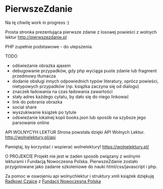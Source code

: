 # PierwszeZdanie
Na tę chwilę work in progress :)

Prosta stronka prezentująca pierwsze zdanie z losowej powieści z wolnych lektur
http://pierwszezdanie.pl

PHP zupełnie podstawowe - do ulepszenia.


TODO
- odświeżanie obrazka ajaxem
- debugowanie przypadków, gdy php wyciąga puste zdanie lub fragment przedmowy tłumacza
- dodanie obsługi innych odpowiednich typów literatury, oprócz powieści, nietypowych przypadków (np. książka zaczyna się od dialogu)
- znaczek ładowania na czas ładowania zawartości
- stały adres każdego cytatu, by dało się do niego linkować
- link do pobrania obrazka
- social share
- wyszukiwanie książek po tytule
- odświeżanie lokalnej kopii books.json lub sposób na szybsze jego parsowanie online


API WOLNYCYH LEKTUR
Strona powstała dzięki API Wolnych Lektur.
http://wolnelektury.pl/api


Pamiętaj, by korzystać i wspierać wolnelektury!
https://wolnelektury.pl/

O PROJEKCIE
Projekt nie jest w żaden sposób związany z wolnymi lekturami i Fundacją Nowoczesna Polska.
PierwszeZdanie zostało przygotowane jako zadanie szkoleniowe do nauki html/css/javascript i php.

Za pomoc w oswojeniu api wolnychlektur i struktury xmli książek dziękuję <a href="https://github.com/rczajka">Radkowi Czajce</a> z <a href="https://github.com/fnp/">Fundacji Nowoczesna Polska</a>
